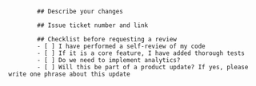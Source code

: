		    ## Describe your changes

			## Issue ticket number and link

			## Checklist before requesting a review
			- [ ] I have performed a self-review of my code
			- [ ] If it is a core feature, I have added thorough tests
			- [ ] Do we need to implement analytics?
			- [ ] Will this be part of a product update? If yes, please write one phrase about this update

